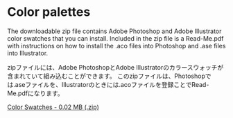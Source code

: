 Color palettes
===

The downloadable zip file contains Adobe Photoshop and Adobe Illustrator color swatches that you can install. Included in the zip file is a Read-Me.pdf with instructions on how to install the .aco files into Photoshop and .ase files into Illustrator.

zipファイルには、Adobe PhotoshopとAdobe Illustratorのカラースウォッチが含まれていて組み込むことができます。 このzipファイルは、Photoshopでは.aseファイルを、Illustratorのときには.acoファイルを登録ことでRead-Me.pdfになります。

[Color Swatches - 0.02 MB (.zip)](//material-design.storage.googleapis.com/publish/v_1/quantumexternal/0B08MbvYZK1iNT0dFWFBjdTNKaXM/color_swatches.zip)
